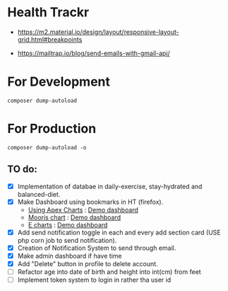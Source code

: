 # Health Trackr

- https://m2.material.io/design/layout/responsive-layout-grid.html#breakpoints

- https://mailtrap.io/blog/send-emails-with-gmail-api/

# For Development

```shell
composer dump-autoload
```

# For Production

```shell
composer dump-autoload -o
```

## TO do:

- [x] Implementation of databae in daily-exercise, stay-hydrated and balanced-diet.
- [x] Make Dashboard using bookmarks in HT (firefox).
  - [Using Apex Charts](https://apexcharts.com/) : [Demo dashboard](https://demo.adminkit.io/charts-apexcharts)
  - [Mooris chart](https://morrisjs.github.io/morris.js/) : [Demo dashboard](https://colorlib.com/polygon/concept/pages/chart-morris.html)
  - [E charts](https://github.com/apache/echarts) : [Demo dashboard](https://colorlib.com/polygon/gentelella/echarts.html)
- [x] Add send notification toggle in each and every add section card (USE php corn job to send notification).
- [x] Creation of Notification System to send through email.
- [x] Make admin dashboard if have time
- [x] Add "Delete" button in profile to delete account.
- [ ] Refactor age into date of birth and height into int(cm) from feet
- [ ] Implement token system to login in rather tha user id

